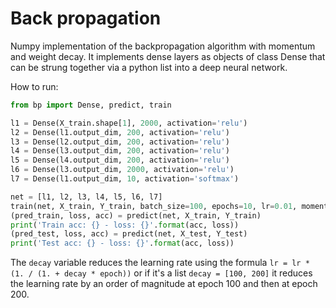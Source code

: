 # Back propagation
Numpy implementation of the backpropagation algorithm with momentum and weight decay. It implements dense layers as objects of class Dense that can be strung together via a python list into a deep neural network.

How to run:

```python
from bp import Dense, predict, train

l1 = Dense(X_train.shape[1], 2000, activation='relu')
l2 = Dense(l1.output_dim, 200, activation='relu')
l3 = Dense(l2.output_dim, 200, activation='relu')
l4 = Dense(l3.output_dim, 200, activation='relu')
l5 = Dense(l4.output_dim, 200, activation='relu')
l6 = Dense(l3.output_dim, 2000, activation='relu')
l7 = Dense(l1.output_dim, 10, activation='softmax')

net = [l1, l2, l3, l4, l5, l6, l7]
train(net, X_train, Y_train, batch_size=100, epochs=10, lr=0.01, momentum=0., decay=0., verbose=100)
(pred_train, loss, acc) = predict(net, X_train, Y_train)
print('Train acc: {} - loss: {}'.format(acc, loss))
(pred_test, loss, acc) = predict(net, X_test, Y_test)
print('Test acc: {} - loss: {}'.format(acc, loss))
```

The ```decay``` variable reduces the learning rate using the formula ```lr = lr * (1. / (1. + decay * epoch))``` or if it's a list ```decay = [100, 200]``` it reduces the learning rate by an order of magnitude at epoch 100 and then at epoch 200. 
